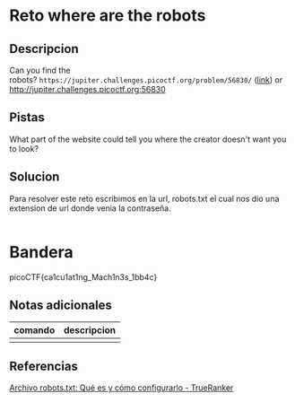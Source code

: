 # Reto where are the robots

## Descripcion
Can you find the robots? `https://jupiter.challenges.picoctf.org/problem/56830/` ([link](https://jupiter.challenges.picoctf.org/problem/56830/)) or http://jupiter.challenges.picoctf.org:56830

## Pistas
What part of the website could tell you where the creator doesn't want you to look?

## Solucion
Para resolver este reto escribimos en la url, robots.txt el cual nos dio una extension de url donde venia la contraseña.

```bash

```

# Bandera
picoCTF{ca1cu1at1ng_Mach1n3s_1bb4c}
## Notas adicionales
 | comando | descripcion |
|---------|-------------|
| |  |

## Referencias

[Archivo robots.txt: Qué es y cómo configurarlo - TrueRanker](https://trueranker.com/es/diccionario-seo/robots-txt/#:~:text=Seg%C3%BAn%20la%20propia%20definici%C3%B3n%20de%20Google%2C%20el%20robots.txt,de%20la%20web%20no%20deben%20acceden%20los%20rastreadores.)